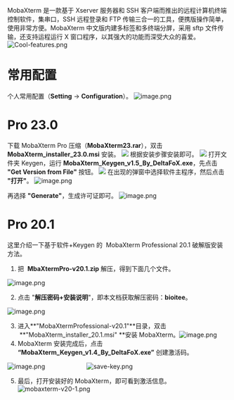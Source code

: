 MobaXterm 是一款基于 Xserver 服务器和 SSH 客户端而推出的远程计算机终端控制软件，集串口，SSH 远程登录和 FTP 传输三合一的工具，便携版操作简单，使用非常方便。MobaXterm 中文版内建多标签和多终端分屏，采用 sftp 文件传输，还支持运程运行 X 窗口程序，以其强大的功能而深受大众的喜爱。
![Cool-features.png](https://shub-1251708715.cos.ap-guangzhou.myqcloud.com/elog-docs-images/FpTLo9aWhu8hBlydiGWZyDhX-BCy.png)

# 常用配置

个人常用配置（**Setting** → **Configuration**）。
![image.png](https://shub-1251708715.cos.ap-guangzhou.myqcloud.com/elog-docs-images/Fj2hYMInrpeM5Lv4rmLzPq0a-A75.png)

# Pro 23.0

下载 MobaXterm Pro 压缩（**MobaXterm23.rar**），双击 **MobaXterm_installer_23.0.msi** 安装。
![](https://shub-1251708715.cos.ap-guangzhou.myqcloud.com/elog-docs-images/FsuIvHKuqYasRoRkJKQrAt8-ljYJ.jpeg)
根据安装步骤安装即可。
![](https://shub-1251708715.cos.ap-guangzhou.myqcloud.com/elog-docs-images/FpXbeB0fu3oNHMNexbLmFqHWGP8L.jpeg)
打开文件夹 Keygen，运行 **MobaXterm_Keygen_v1.5_By_DeltaFoX.exe**，先点击 **"Get Version from File"** 按钮。
![](https://shub-1251708715.cos.ap-guangzhou.myqcloud.com/elog-docs-images/FoHkyHp-b9lXGI0ss03m6HR4pZYG.jpeg)
在出现的弹窗中选择软件主程序，然后点击 **"打开"**。
![image.png](https://shub-1251708715.cos.ap-guangzhou.myqcloud.com/elog-docs-images/FuYn7z_OYoLRviAoNYd8VMKknnqX.png)

再选择 **"Generate"**，生成许可证即可。
![image.png](https://shub-1251708715.cos.ap-guangzhou.myqcloud.com/elog-docs-images/FrjxZ5qUgDwF0ovEG4deJ-HgT4Ji.png)

# Pro 20.1

这里介绍一下基于软件+Keygen 的  MobaXterm Professional 20.1 破解版安装方法。

1. 把  **MbaXtermPro-v20.1.zip** 解压，得到下面几个文件。

![image.png](https://shub-1251708715.cos.ap-guangzhou.myqcloud.com/elog-docs-images/FuFtOLTdWbyUeVgCo3_jOXP0vHSQ.png)

2. 点击 "**解压密码+安装说明**"，即本文档获取解压密码：**bioitee**。

![image.png](https://shub-1251708715.cos.ap-guangzhou.myqcloud.com/elog-docs-images/FhkNPSdJHhVSaCsDi72ZtgwiK76d.png)

3. 进入**"MobaXtermProfessional-v20.1"**目录，双击  **"MobaXterm_installer_20.1.msi" **安装 MobaXterm。![image.png](https://shub-1251708715.cos.ap-guangzhou.myqcloud.com/elog-docs-images/FkeCvBVLc6ZllMOOb7sB9YWoTsQQ.png)
4. MobaXterm 安装完成后，点击 **“MobaXterm_Keygen_v1.4_By_DeltaFoX.exe”** 创建激活码。

![image.png](https://shub-1251708715.cos.ap-guangzhou.myqcloud.com/elog-docs-images/FlugTsKrGe4y_vpcn7VmsVU2aLrM.png)                        ![save-key.png](https://shub-1251708715.cos.ap-guangzhou.myqcloud.com/elog-docs-images/FmmykrIvMcBmC2twwMTNC6Qj4Fpn.png)

5. 最后，打开安装好的 MobaXterm，即可看到激活信息。![mobaxterm-v20-1.png](https://shub-1251708715.cos.ap-guangzhou.myqcloud.com/elog-docs-images/Fl1zevSxnU-Gbk0hOSyeTf6v0aF7.png)
